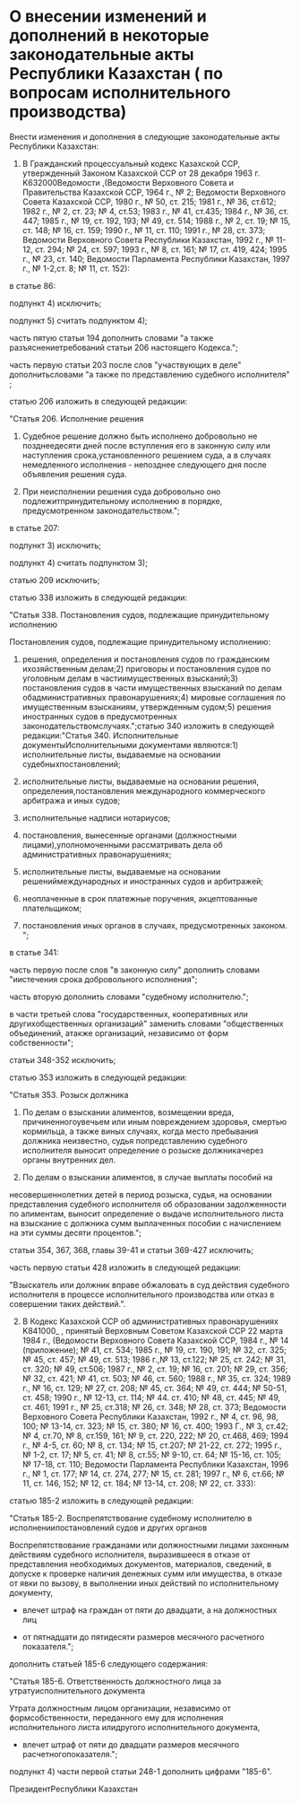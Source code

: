 # О внесении изменений и дополнений в некоторые законодательные акты Республики Казахстан ( по вопросам исполнительного производства)

Внести изменения и дополнения в следующие законодательные акты Республики Казахстан:

1. В Гражданский процессуальный кодекс Казахской ССР, утвержденный Законом Казахской ССР от 28 декабря 1963 г. K632000Bедомости ,(Ведомости Верховного Совета и Правительства Казахской ССР, 1964 г., № 2; Ведомости Верховного Совета Казахской ССР, 1980 г., № 50, ст. 215; 1981 г., № 36, ст.612; 1982 г., № 2, ст. 23; № 4, ст.53; 1983 г., № 41, ст.435; 1984 г., № 36, ст. 447; 1985 г., № 19, ст. 192, 193; № 49, ст. 514; 1988 г., № 2, ст. 19; № 15, ст. 148; № 16, ст. 159; 1990 г., № 11, ст. 110; 1991 г., № 28, ст. 373; Ведомости Верховного Совета Республики Казахстан, 1992 г., № 11-12, ст. 294; № 24, ст. 597; 1993 г., № 8, ст. 161; № 17, ст. 419, 424; 1995 г., № 23, ст. 140; Ведомости Парламента Республики Казахстан, 1997 г., № 1-2,ст. 8; № 11, ст. 152):

в статье 86:

подпункт 4) исключить;

подпункт 5) считать подпунктом 4);

часть пятую статьи 194 дополнить словами "а также разъяснениетребований статьи 206 настоящего Кодекса.";

часть первую статьи 203 после слов "участвующих в деле" дополнитьсловами "а также по представлению судебного исполнителя" ;

статью 206 изложить в следующей редакции:

"Статья 206. Исполнение решения

1. Судебное решение должно быть исполнено добровольно не позднеедесяти дней после вступления его в законную силу или наступления срока,установленного решением суда, а в случаях немедленного исполнения - непозднее следующего дня после объявления решения суда.

2. При неисполнении решения суда добровольно оно подлежитпринудительному исполнению в порядке, предусмотренном законодательством.";

в статье 207:

подпункт 3) исключить;

подпункт 4) считать подпунктом 3);

статью 209 исключить;

статью 338 изложить в следующей редакции:

"Статья 338. Постановления судов, подлежащие принудительному исполнению

Постановления судов, подлежащие принудительному исполнению:

1) решения, определения и постановления судов по гражданским ихозяйственным делам;2) приговоры и постановления судов по уголовным делам в частиимущественных взысканий;3) постановления судов в части имущественных взысканий по делам обадминистративных правонарушениях;4) мировые соглашения по имущественным взысканиям, утвержденным судом;5) решения иностранных судов в предусмотренных законодательствомслучаях.";статью 340 изложить в следующей редакции:"Статья 340. Исполнительные документыИсполнительными документами являются:1) исполнительные листы, выдаваемые на основании судебныхпостановлений;

2) исполнительные листы, выдаваемые на основании решения, определения,постановления международного коммерческого арбитража и иных судов;

3) исполнительные надписи нотариусов;

4) постановления, вынесенные органами (должностными лицами),уполномоченными рассматривать дела об административных правонарушениях;

5) исполнительные листы, выдаваемые на основании решениймеждународных и иностранных судов и арбитражей;

6) неоплаченные в срок платежные поручения, акцептованные плательщиком;

7) постановления иных органов в случаях, предусмотренных законом. ";

в статье 341:

часть первую после слов "в законную силу" дополнить словами "иистечения срока добровольного исполнения";

часть вторую дополнить словами "судебному исполнителю.";

в части третьей слова "государственных, кооперативных или другихобщественных организаций" заменить словами "общественных объединений, атакже организаций, независимо от форм собственности";

статьи 348-352 исключить;

статью 353 изложить в следующей редакции:

"Статья 353. Розыск должника

1. По делам о взыскании алиментов, возмещении вреда, причиненногоувечьем или иным повреждением здоровья, смертью кормильца, а также виных случаях, когда место пребывания должника неизвестно, судья попредставлению судебного исполнителя выносит определение о розыске должникачерез органы внутренних дел.

2. По делам о взыскании алиментов, в случае выплаты пособий на

несовершеннолетних детей в период розыска, судья, на основании представления судебного исполнителя об образовании задолженности по алиментам, выносит определение о выдаче исполнительного листа на взыскание с должника сумм выплаченных пособии с начислением на эти суммы десяти процентов.";

статьи 354, 367, 368, главы 39-41 и статьи 369-427 исключить;

часть первую статьи 428 изложить в следующей редакции:

"Взыскатель или должник вправе обжаловать в суд действия судебного исполнителя в процессе исполнительного производства или отказ в совершении таких действий.".

2. В Кодекс Казахской ССР об административных правонарушениях K841000_ , принятый Верховным Советом Казахской ССР 22 марта 1984 г., (Ведомости Верховного Совета Казахской ССР, 1984 г., № 14 (приложение); № 41, ст. 534; 1985 г., № 19, ст. 190, 191; № 32, ст. 325; № 45, ст. 457; № 49, ст. 513; 1986 г.,№ 13, ст.122; № 25, ст. 242; № 31, ст. 320; № 49, ст.506; 1987 г., № 2, ст. 19; № 16, ст. 201; № 29, ст. 356; № 32, ст. 421; № 41, ст. 503; № 46, ст. 560; 1988 г., № 35, ст. 324; 1989 г., № 16, ст. 129; № 27, ст. 208; № 45, ст. 364; № 49, ст. 444; № 50-51, ст. 458; 1990 г., № 12-13, ст. 114; № 44. ст. 410; № 48, ст. 445; № 49, ст. 461; 1991 г., № 25, ст.318; № 26, ст. 348; № 28, ст. 373; Ведомости Верховного Совета Республики Казахстан, 1992 г., № 4, ст. 96, 98, 100; № 13-14, ст. 323; № 15, ст. 380; № 16, ст. 400; 1993 Г., № 3, ст.42; № 4, ст.70, № 8, ст.159, 161; № 9, ст. 220, 222; № 20, ст.468, 469; 1994 г., № 4-5, ст. 60; № 8, ст. 134; № 15, ст.207; № 21-22, ст. 272; 1995 г., № 1-2, ст. 17; № 5, ст. 41; № 8, ст.55; № 9-10, ст. 64; № 15-16, ст. 105; № 17-18, ст. 110; Ведомости Парламента Республики Казахстан, 1996 г., № 1, ст. 177; № 14, ст. 274, 277; № 15, ст. 281; 1997 г., № 6, ст.66; № 11, ст. 146, 152; № 12, ст. 184; № 13-14, ст. 208; № 22, ст. 333):

статью 185-2 изложить в следующей редакции:

"Статья 185-2. Воспрепятствование судебному исполнителю в исполнениипостановлений судов и других органов

Воспрепятствование гражданами или должностными лицами законным действиям судебного исполнителя, выразившееся в отказе от представления необходимых документов, материалов, сведений, в допуске к проверке наличия денежных сумм или имущества, в отказе от явки по вызову, в выполнении иных действий по исполнительному документу,

- влечет штраф на граждан от пяти до двадцати, а на должностных лиц

- от пятнадцати до пятидесяти размеров месячного расчетного показателя.";

дополнить статьей 185-6 следующего содержания:

"Статья 185-6. Ответственность должностного лица за утратуисполнительного документа

Утрата должностным лицом организации, независимо от формсобственности, переданного ему для исполнения исполнительного листа илидругого исполнительного документа,

- влечет штраф от пяти до двадцати размеров месячного расчетногопоказателя.";

подпункт 4) части первой статьи 248-1 дополнить цифрами "185-6".

ПрезидентРеспублики Казахстан

